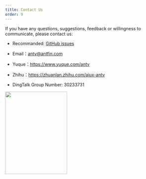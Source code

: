 ```yaml
---
title: Contact Us
order: 9
---
```


If you have any questions, suggestions, feedback or willingness to communicate, please contact us:

*   Recommanded: [GitHub issues](https://github.com/ant-design/ant-design-charts/issues)

*   Email：antv@antfin.com

*   Yuque：https://www.yuque.com/antv

*   Zhihu：https://zhuanlan.zhihu.com/aiux-antv

*   DingTalk Group Number: 30233731

<img src="https://gw.alipayobjects.com/zos/antfincdn/8qEHi7GiaN/G2Plot-dingding.JPG" width="200" height="266" />
